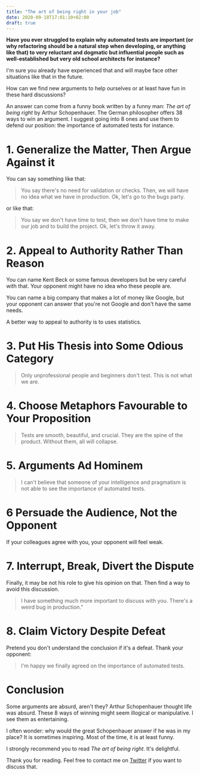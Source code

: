 ```yaml
---
title: "The art of being right in your job"
date: 2020-09-18T17:01:10+02:00
draft: true
---
```


**Have you ever struggled to explain why automated tests are important (or why refactoring should be a natural step when developing, or anything like that) to very reluctant and dogmatic but influential people such as well-established but very old school architects for instance?**

I'm sure you already have experienced that and will maybe face other situations like that in the future. 

How can we find new arguments to help ourselves or at least have fun in these hard discussions?
 
 An answer can come from a funny book written by a funny man: *The art of being right* by Arthur Schopenhauer. The German philosopher offers 38 ways to win an argument. I suggest going into 8 ones and use them to defend our position: the importance of automated tests for instance.

# 1. Generalize the Matter, Then Argue Against it
You can say something like that:

>You say there's no need for validation or checks. Then, we will have no idea what we have in production. Ok, let's go to the bugs party.

or like that:

>You say we don't have time to test, then we don't have time to make our job and to build the project. Ok, let's throw it away.

# 2. Appeal to Authority Rather Than Reason
You can name Kent Beck or some famous developers but be very careful with that. Your opponent might have no idea who these people are.

You can name a big company that makes a lot of money like Google, but your opponent can answer that you're not Google and don't have the same needs.

A better way to appeal to authority is to uses statistics.

# 3. Put His Thesis into Some Odious Category
>Only unprofessional people and beginners don't test. This is not what we are.

# 4. Choose Metaphors Favourable to Your Proposition
>Tests are smooth, beautiful, and crucial. They are the spine of the product. Without them, all will collapse.

# 5. Arguments Ad Hominem
>I can't believe that someone of your intelligence and pragmatism is not able to see the importance of automated tests.

# 6 Persuade the Audience, Not the Opponent
If your colleagues agree with you, your opponent will feel weak.

# 7. Interrupt, Break, Divert the Dispute
Finally, it may be not his role to give his opinion on that. Then find a way to avoid this discussion. 

>I have something much more important to discuss with you. There's a weird bug in production."

# 8. Claim Victory Despite Defeat
Pretend you don't understand the conclusion if it's a defeat. Thank your opponent: 

>I'm happy we finally agreed on the importance of automated tests.

# Conclusion

Some arguments are absurd, aren't they? Arthur Schopenhauer thought life was absurd. These 8 ways of winning might seem illogical or manipulative. I see them as entertaining. 

I often wonder: why would the great Schopenhauer answer if he was in my place? It is sometimes inspiring. Most of the time, it is at least funny.

I strongly recommend you to read *The art of being right*. It's delightful.

Thank you for reading. Feel free to contact me on [Twitter](https://twitter.com/saby_nastasia) if you want to discuss that.
